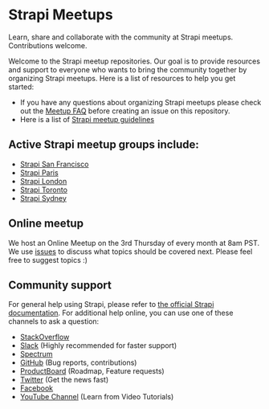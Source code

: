 # Strapi Meetups

Learn, share and collaborate with the community at Strapi meetups. Contributions welcome.

Welcome to the Strapi meetup repositories. Our goal is to provide resources and support to everyone who wants to bring the community together by organizing Strapi meetups. Here is a list of resources to help you get started:

- If you have any questions about organizing Strapi meetups please check out the [Meetup FAQ](https://github.com/strapi/strapi-meetups/blob/master/meetup-faq.md) before creating an issue on this repository. 
- Here is a list of [Strapi meetup guidelines](https://github.com/strapi/strapi-meetups/blob/master/guidelines.md)


## Active Strapi meetup groups include: 

- [Strapi San Francisco](https://www.meetup.com/strapi-san-francisco/)
- [Strapi Paris](https://www.meetup.com/Strapi-paris)
- [Strapi London](https://www.meetup.com/strapi-london/)
- [Strapi Toronto](https://www.meetup.com/Strapi-Toronto/)
- [Strapi Sydney](https://www.meetup.com/Sydney-Strapi-headless-CMS/)

## Online meetup 

We host an Online Meetup on the 3rd Thursday of every month at 8am PST. We use [issues](https://github.com/strapi/strapi-meetups/issues/1) to discuss what topics should be covered next. Please feel free to suggest topics :)


## Community support

For general help using Strapi, please refer to [the official Strapi documentation](https://strapi.io/documentation/). For additional help online, you can use one of these channels to ask a question:

- [StackOverflow](http://stackoverflow.com/questions/tagged/strapi)
- [Slack](http://slack.strapi.io) (Highly recommended for faster support)
- [Spectrum](https://spectrum.chat/strapi)
- [GitHub](https://github.com/strapi/strapi) (Bug reports, contributions)
- [ProductBoard](https://portal.productboard.com/strapi/tabs/2-under-consideration) (Roadmap, Feature requests)
- [Twitter](https://twitter.com/strapijs) (Get the news fast)
- [Facebook](https://www.facebook.com/Strapi-616063331867161)
- [YouTube Channel](https://www.youtube.com/strapi) (Learn from Video Tutorials)


